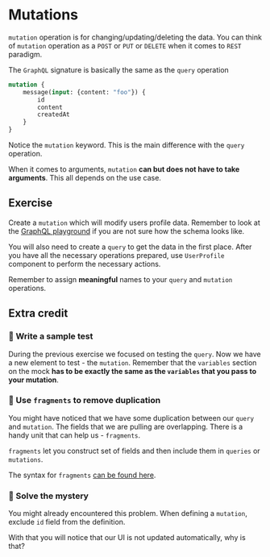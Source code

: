 # Mutations

`mutation` operation is for changing/updating/deleting the data.
You can think of `mutation` operation as a `POST` or `PUT` or `DELETE`  when it comes to `REST` paradigm.

The `GraphQL` signature is basically the same as the `query` operation

```graphql
mutation {
    message(input: {content: "foo"}) {
        id
        content
        createdAt 
    }
}
```

Notice the `mutation` keyword. This is the main difference with the `query` operation.

When it comes to arguments, `mutation` **can but does not have to take arguments**.
This all depends on the use case.

## Exercise

Create a `mutation` which will modify users profile data. Remember to look at the [GraphQL playground](http://localhost:4000/playground)
if you are not sure how the schema looks like.

You will also need to create a `query` to get the data in the first place.
After you have all the necessary operations prepared, use `UserProfile` component to perform the necessary actions.

Remember to assign **meaningful** names to your `query` and `mutation` operations.


## Extra credit

### 💯 Write a sample test

During the previous exercise we focused on testing the `query`. Now we have a new element to test - the `mutation`.
Remember that the `variables` section on the mock **has to be exactly the same as the `variables` that you pass to your mutation**.

### 💯 Use `fragments` to remove duplication

You might have noticed that we have some duplication between our `query` and `mutation`.
The fields that we are pulling are overlapping. There is a handy unit that can help us - `fragments`.

`fragments` let you construct set of fields and then include them in `queries` or `mutations`.

The syntax for `fragments` [can be found here](https://graphql.org/learn/queries/#fragments).


### 💯 Solve the mystery

You might already encountered this problem. When defining a `mutation`, exclude `id` field from the definition.

With that you will notice that our UI is not updated automatically, why is that?

